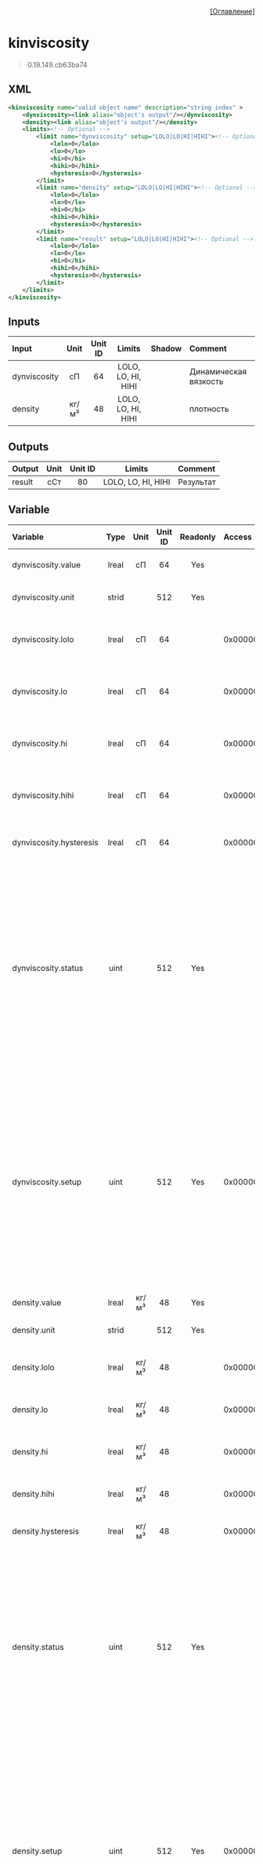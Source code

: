 <p align='right'><a href='index.html'>[Оглавление]</a></p>

# kinviscosity
> 0.19.149.cb63ba74
## XML
````xml
<kinviscosity name="valid object name" description="string index" >
	<dynviscosity><link alias="object's output"/></dynviscosity>
	<density><link alias="object's output"/></density>
	<limits><!-- Optional -->
		<limit name="dynviscosity" setup="LOLO|LO|HI|HIHI"><!-- Optional -->
			<lolo>0</lolo>
			<lo>0</lo>
			<hi>0</hi>
			<hihi>0</hihi>
			<hysteresis>0</hysteresis>
		</limit>
		<limit name="density" setup="LOLO|LO|HI|HIHI"><!-- Optional -->
			<lolo>0</lolo>
			<lo>0</lo>
			<hi>0</hi>
			<hihi>0</hihi>
			<hysteresis>0</hysteresis>
		</limit>
		<limit name="result" setup="LOLO|LO|HI|HIHI"><!-- Optional -->
			<lolo>0</lolo>
			<lo>0</lo>
			<hi>0</hi>
			<hihi>0</hihi>
			<hysteresis>0</hysteresis>
		</limit>
	</limits>
</kinviscosity>
````

## Inputs
Input | Unit | Unit ID | Limits | Shadow | Comment
:-- |:--:|:--:|:--:|:--:|:--
dynviscosity | сП | 64 | LOLO, LO, HI, HIHI |  | Динамическая вязкость
density | кг/м³ | 48 | LOLO, LO, HI, HIHI |  | плотность

## Outputs
Output | Unit | Unit ID | Limits | Comment
:-- |:--:|:--:|:--:|:--
result | сСт | 80 | LOLO, LO, HI, HIHI | Результат

## Variable
Variable | Type | Unit | Unit ID | Readonly | Access | Comment
:-- |:--:|:--:|:--:|:--:|:-- |:--
dynviscosity.value | lreal | сП | 64 | Yes |   | Динамическая вязкость. Текущее значение
dynviscosity.unit | strid |  | 512 | Yes |   | Динамическая вязкость. Единицы измерения
dynviscosity.lolo | lreal | сП | 64 |  | 0x00000200 | Динамическая вязкость. Значение аварийного минимума
dynviscosity.lo | lreal | сП | 64 |  | 0x00000200 | Динамическая вязкость. Значение предаварийного минимума
dynviscosity.hi | lreal | сП | 64 |  | 0x00000200 | Динамическая вязкость. Значение предаварийного максимума
dynviscosity.hihi | lreal | сП | 64 |  | 0x00000200 | Динамическая вязкость. Значение аварийного максимума
dynviscosity.hysteresis | lreal | сП | 64 |  | 0x00000200 | Динамическая вязкость. Значение гистерезиса
dynviscosity.status | uint |  | 512 | Yes |   | Динамическая вязкость. Статус:<br/>0: Неопределен<br/>1: Недействительное значение<br/>2: Значение ниже аварийного минимума<br/>3: Значение ниже предаварийного минимума<br/>4: Значение в рабочем диапазоне<br/>5: Значение выше предаварийного максимума<br/>6: Значение выше аварийного максимума<br/>
dynviscosity.setup | uint |  | 512 | Yes | 0x00000200 | Динамическая вязкость. Настройка:<br/>0x0001: Не выдавать сообщения<br/>0x0002: Выдавать сообщение аварийного минимума<br/>0x0004: Выдавать сообщение предаварийного минимума<br/>0x0008: Выдавать сообщение предаварийного максимума<br/>0x0010: Выдавать сообщение аварийного максимума<br/>
density.value | lreal | кг/м³ | 48 | Yes |   | плотность. Текущее значение
density.unit | strid |  | 512 | Yes |   | плотность. Единицы измерения
density.lolo | lreal | кг/м³ | 48 |  | 0x00000200 | плотность. Значение аварийного минимума
density.lo | lreal | кг/м³ | 48 |  | 0x00000200 | плотность. Значение предаварийного минимума
density.hi | lreal | кг/м³ | 48 |  | 0x00000200 | плотность. Значение предаварийного максимума
density.hihi | lreal | кг/м³ | 48 |  | 0x00000200 | плотность. Значение аварийного максимума
density.hysteresis | lreal | кг/м³ | 48 |  | 0x00000200 | плотность. Значение гистерезиса
density.status | uint |  | 512 | Yes |   | плотность. Статус:<br/>0: Неопределен<br/>1: Недействительное значение<br/>2: Значение ниже аварийного минимума<br/>3: Значение ниже предаварийного минимума<br/>4: Значение в рабочем диапазоне<br/>5: Значение выше предаварийного максимума<br/>6: Значение выше аварийного максимума<br/>
density.setup | uint |  | 512 | Yes | 0x00000200 | плотность. Настройка:<br/>0x0001: Не выдавать сообщения<br/>0x0002: Выдавать сообщение аварийного минимума<br/>0x0004: Выдавать сообщение предаварийного минимума<br/>0x0008: Выдавать сообщение предаварийного максимума<br/>0x0010: Выдавать сообщение аварийного максимума<br/>
result.value | lreal | сСт | 80 | Yes |   | Результат. Текущее значение
result.unit | strid |  | 512 | Yes |   | Результат. Единицы измерения
result.lolo | lreal | сСт | 80 |  | 0x00000200 | Результат. Значение аварийного минимума
result.lo | lreal | сСт | 80 |  | 0x00000200 | Результат. Значение предаварийного минимума
result.hi | lreal | сСт | 80 |  | 0x00000200 | Результат. Значение предаварийного максимума
result.hihi | lreal | сСт | 80 |  | 0x00000200 | Результат. Значение аварийного максимума
result.hysteresis | lreal | сСт | 80 |  | 0x00000200 | Результат. Значение гистерезиса
result.status | uint |  | 512 | Yes |   | Результат. Статус:<br/>0: Неопределен<br/>1: Недействительное значение<br/>2: Значение ниже аварийного минимума<br/>3: Значение ниже предаварийного минимума<br/>4: Значение в рабочем диапазоне<br/>5: Значение выше предаварийного максимума<br/>6: Значение выше аварийного максимума<br/>
result.setup | uint |  | 512 | Yes | 0x00000200 | Результат. Настройка:<br/>0x0001: Не выдавать сообщения<br/>0x0002: Выдавать сообщение аварийного минимума<br/>0x0004: Выдавать сообщение предаварийного минимума<br/>0x0008: Выдавать сообщение предаварийного максимума<br/>0x0010: Выдавать сообщение аварийного максимума<br/>
fault | udint |  | 512 | Yes |   | Флаг ошибки


<p align='right'><a href='index.html'>[Оглавление]</a></p>

